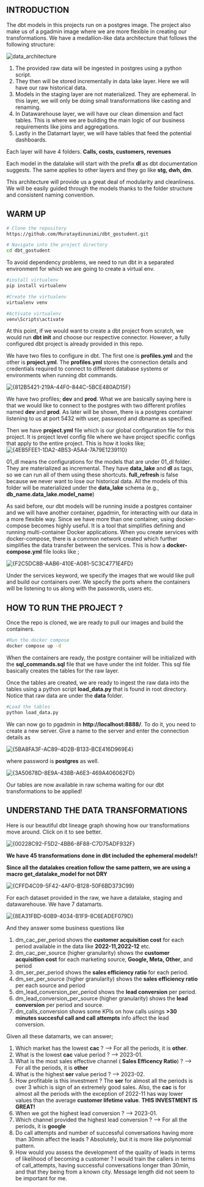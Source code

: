 ## INTRODUCTION
The dbt models in this projects run on a postgres image. The project also make us of a pgadmin image where we are more flexible in creating our transformations.
We have a medallion-like data architecture that follows the following structure:

![data_architecture](https://github.com/user-attachments/assets/9ac67c82-4989-49a9-aff0-6272231a4858)

1) The provided raw data will be ingested in postgres using a python script.
2) They then will be stored incrementally in data lake layer. Here we will have our raw historical data.
3) Models in the staging layer are not materialized. They are ephemeral. In this layer, we will only be doing small transformations like casting and renaming.
4) In Datawarehouse layer, we will have our clean dimension and fact tables. This is where we are building the main logic of our business requirements like joins and aggregations.
5) Lastly in the Datamart layer, we will have tables that feed the potential dashboards.

Each layer will have 4 folders. **Calls, costs, customers, revenues**

Each model in the datalake will start with the prefix **dl** as dbt documentation suggests. The same applies to other layers and they go like **stg, dwh, dm**.

This architecture will provide us a great deal of modularity and cleanliness. We will be easily guided through the models thanks to the folder structure and consistent naming convention.


## WARM UP

```bash
# Clone the repository
https://github.com/Murataydinunimi/dbt_gostudent.git

# Navigate into the project directory
cd dbt_gostudent
```
To avoid dependency problems, we need to run dbt in a separated environment for which we are going to create a virtual env.

```bash
#install virtualenv
pip install virtualenv

#Create the virtualenv
virtualenv venv

#Activate virtualenv
venv\Scripts\activate
```
At this point, if we would want to create a dbt project from scratch, we would run **dbt init** and choose our respective connector.
However, a fully configured dbt project is already provided in this repo.

We have two files to configure in dbt. The first one is **profiles.yml** and the other is **project.yml**. The **profiles.yml** stores the connection details and credentials required to connect to different database systems or environments when running dbt commands.

![{812B5421-219A-44F0-844C-5BCE480AD15F}](https://github.com/user-attachments/assets/358704ee-95f0-462d-9e5a-7738e0d93c8c)

We have two profiles;  **dev** and **prod**. What we are basically saying here is that we would like to connect to the postgres with two different profiles named **dev** and **prod**. As later will be shown, there is a postgres container listening to us at port 5432 
with user, password and dbname as specified.

Then we have **project.yml** file which is our global configuration file for this project. It is project level config file where we have project specific configs that apply to the entire project.
This is how it looks like;
![{4EB5FEE1-1DA2-4B53-A5A4-7A79E1239110}](https://github.com/user-attachments/assets/a383f990-52df-479b-ae4a-6a18b91e2b71)

01_dl means the configurations for the models that are under 01_dl folder. They are materialized as incremental. They have **data_lake** and **dl** as tags, so we can run all of them using these shortcuts.
**full_refresh** is false because we never want to lose our historical data. All the models of this folder will be materialized under the **data_lake** schema (e.g., **db_name.data_lake.model_name**)

As said before, our dbt models will be running inside a postgres container and we will have another container, pgadmin, for interacting with our data in a more flexible way. Since we have more than one container, using docker-compose becomes highly useful.
It is a tool that simplifies defining and running multi-container Docker applications. When you create services with docker-compose, there is a common network created which further simplifies the data transfer between the services.
This is how a **docker-compose.yml** file looks like ;

![{F2C5DC8B-AAB6-410E-A081-5C3C4771E4FD}](https://github.com/user-attachments/assets/0886964a-15fd-4623-b0a5-c8f485f50471)

Under the services keyword, we specify the images that we would like pull and build our containers over. We specify the ports where the containers will be listening to us along with the passwords, users etc.



## HOW TO RUN THE PROJECT ?

Once the repo is cloned, we are ready to pull our images and build the containers.

```bash
#Run the docker compose
docker compose up -d
```
When the containers are ready, the postgre container will be initialized with the **sql_commands.sql** file that we have under the init folder. 
This sql file basically creates the tables for the raw layer.

Once the tables are created, we are ready to ingest the raw data into the tables using a python script **load_data.py** that is found in root directory. Notice that raw data are under the **data** folder.

```bash
#Load the tables
python load_data.py
```
We can now go to pgadmin in  **http://localhost:8888/**. To do it, you need to create a new server. Give a name to the server and enter the connection details as 

![{5BA8FA3F-AC89-4D2B-B133-BCE416D969E4}](https://github.com/user-attachments/assets/cf27c1c7-f8bb-4c39-bf6f-22858513ec03)

where password is **postgres** as well.

![{3A50678D-8E9A-438B-A6E3-469A406062FD}](https://github.com/user-attachments/assets/c98148f8-d1be-4fa1-94e2-8363937c36fa)

Our tables are now available in raw schema waiting for our dbt transformations to be applied!

## UNDERSTAND THE DATA TRANSFORMATIONS

Here is our beautiful dbt lineage graph showing how our transformations move around.
Click on it to see better.

![{00228C92-F5D2-4BB6-8F88-C7D75ADF932F}](https://github.com/user-attachments/assets/f4b07e32-3cfe-474b-af51-9e2765c2d2d0)

**We have 45 transformations done in dbt included the ephemeral models!!** 

**Since all the datalakes creation follow the same pattern, we are using a macro get_datalake_model for not DRY**

![{CFFD4C09-5F42-4AF0-B128-50F6BD373C99}](https://github.com/user-attachments/assets/54a994ad-c13a-4f7b-8ca8-6eaad7ee1740)


For each dataset provided in the raw, we have a datalake, staging and datawarehouse. We have 7 datamarts.

![{8EA31FBD-60B9-4034-B1F9-8C6EADEF079D}](https://github.com/user-attachments/assets/999aaf68-1227-4a7d-878c-dffdf65b074d)

And they answer some business questions like

1) dm_cac_per_period shows the **customer acquisition cost** for each period available in the data like **2022-11,2022-12** etc.
2) dm_cac_per_source (higher granularity) shows the **customer acquisition cost** for each marketing source, **Google, Meta, Other**, and period
3) dm_ser_per_period shows the **sales efficiency ratio** for each period.
4) dm_ser_per_source (higher granularity) shows the **sales efficiency ratio** per each source and period
5) dm_lead_conversion_per_period shows the **lead conversion** per period.
6) dm_lead_conversion_per_source (higher granularity) shows the **lead conversion** per period and source.
7) dm_calls_conversion shows some KPIs on how calls usings **>30 minutes succesful call and call attempts** info affect the lead conversion.

Given all these datamarts, we can answer;
1) Which market has the lowest **cac** ? --> For all the periods, it is **other**.
2) What is the lowest **cac** value period ? --> 2023-01.
3) What is the most sales effective channel ( **Sales Efficency Ratio**) ? --> For all the periods, it is **other**
4) What is the highest **ser** value period ? --> 2023-02.
5) How profitable is this investment ? The **ser** for almost all the periods is over 3 which is sign of an extremely good sales. Also, the **cac** is for almost all the periods with the exception of 2022-11 has way lower values than the average **customer lifetime value**. **THIS INVESTMENT IS GREAT!**
6) When we got the highest lead conversion ? --> 2023-01.
7) Which channel provided the highest lead conversion ? --> For all the periods, it is **google**
8) Do call attempts and number of successful conversations having more than 30min affect the leads ? Absolutely, but it is more like polynomial pattern.
9) How would you assess the development of the quality of leads in terms of likelihood of becoming a customer ? I would train the callers in terms of call_attempts, having successful conversations longer than 30min, and that they being from a known city. Message length did not seem to be important for me.





